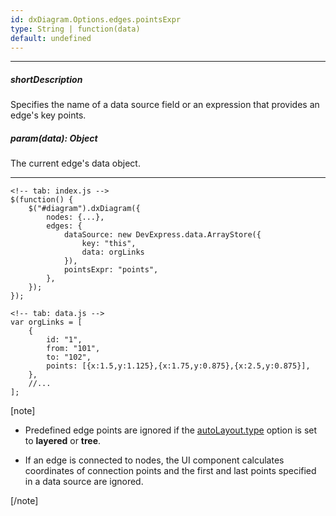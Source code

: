 ```yaml
---
id: dxDiagram.Options.edges.pointsExpr
type: String | function(data)
default: undefined
---
```

---
##### shortDescription
Specifies the name of a data source field or an expression that provides an edge's key points.

##### param(data): Object
The current edge's data object.

---
    <!-- tab: index.js -->
    $(function() {
        $("#diagram").dxDiagram({
            nodes: {...},
            edges: {
                dataSource: new DevExpress.data.ArrayStore({
                    key: "this",
                    data: orgLinks
                }),
                pointsExpr: "points",
            },
        });
    });

    <!-- tab: data.js -->
    var orgLinks = [  
        {  
            id: "1",
            from: "101",
            to: "102",
            points: [{x:1.5,y:1.125},{x:1.75,y:0.875},{x:2.5,y:0.875}],
        },
        //...
    ];

[note]

- Predefined edge points are ignored if the [autoLayout.type](/api-reference/10%20UI%20Widgets/dxDiagram/1%20Configuration/nodes/autoLayout/type.md '/Documentation/ApiReference/UI_Widgets/dxDiagram/Configuration/nodes/autoLayout/#type') option is set to **layered** or **tree**.

- If an edge is connected to nodes, the UI component calculates coordinates of connection points and the first and last points specified in a data source are ignored.

[/note]
